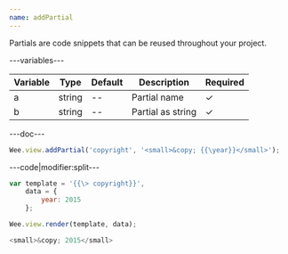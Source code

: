 ```yaml
---
name: addPartial
---
```


Partials are code snippets that can be reused throughout your project.

---variables---

| Variable | Type   | Default | Description       | Required |
| -------- | ------ | ------- | ----------------- | -------- |
| a        | string | --      | Partial name      | &#10003; |
| b        | string | --      | Partial as string | &#10003; |

---doc---

```javascript
Wee.view.addPartial('copyright', '<small>&copy; {{\year}}</small>');
```

---code|modifier:split---

```javascript
var template = '{{\> copyright}}',
	data = {
		year: 2015
	};

Wee.view.render(template, data);
```

```javascript
<small>&copy; 2015</small>
```